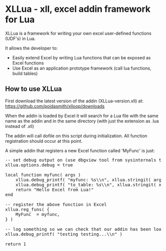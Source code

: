 # XLLua - xll, excel addin framework for Lua

XLLua is a framework for writing your own excel user-defined functions (UDF's) in Lua.

It allows the developer to:

*   Easily extend Excel by writing Lua functions that can be exposed as Excel functions
*   Use Excel as an application prototype framework (call lua functions, build tables)

## How to use XLLua

First download the latest version of the addin (XLLua-version.xll) at: 
 https://github.com/poidasmith/xlloop/downloads
 
When the addin is loaded by Excel it will search for a Lua file with the same name as the addin
and in the same directory (with just the extension as .lua instead of .xll)

The addin will call dofile on this script during initialization. All function
registration should occur at this point.

A simple addin that registers a new Excel function called 'MyFunc' is just:

<pre>
-- set debug output on (use dbgview tool from sysinternals to view logging)
xllua.options.debug = true

local function myfunc( args )
	xllua.debug_printf( "myfunc: %s\\n", xllua.stringit( args ) )
	xllua.debug_printf( "to_table: %s\\n", xllua.stringit( xllua.to_table( args[1] ) ) );
	return "Hello Excel from Lua!"
end

-- register the above function in Excel 
xllua.reg_funs( {
	MyFunc  = myfunc,
} )

-- log something so we can check that our addin has been loaded
xllua.debug_printf( "testing testing...\\n" )

return 1 
</pre>

	
